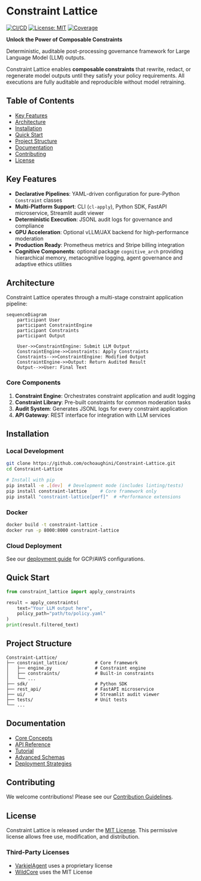 # Constraint Lattice

[![CI/CD](https://github.com/ochoaughini/Constraint-Lattice/actions/workflows/docker-publish.yml/badge.svg)](https://github.com/ochoaughini/Constraint-Lattice/actions/workflows/docker-publish.yml)
[![License: MIT](https://img.shields.io/badge/License-MIT-yellow.svg)](https://opensource.org/licenses/MIT)
[![Coverage](https://img.shields.io/badge/Coverage-95%25-brightgreen)](./coverage)

**Unlock the Power of Composable Constraints**

Deterministic, auditable post-processing governance framework for Large Language Model (LLM) outputs.

Constraint Lattice enables **composable constraints** that rewrite, redact, or regenerate model outputs until they satisfy your policy requirements. All executions are fully auditable and reproducible without model retraining.

## Table of Contents
- [Key Features](#key-features)
- [Architecture](#architecture)
- [Installation](#installation)
- [Quick Start](#quick-start)
- [Project Structure](#project-structure)
- [Documentation](#documentation)
- [Contributing](#contributing)
- [License](#license)

## Key Features

- **Declarative Pipelines**: YAML-driven configuration for pure-Python `Constraint` classes
- **Multi-Platform Support**: CLI (`cl-apply`), Python SDK, FastAPI microservice, Streamlit audit viewer
- **Deterministic Execution**: JSONL audit logs for governance and compliance
- **GPU Acceleration**: Optional vLLM/JAX backend for high-performance moderation
- **Production Ready**: Prometheus metrics and Stripe billing integration
- **Cognitive Components**: optional package `cognitive_arch` providing hierarchical memory, metacognitive logging, agent governance and adaptive ethics utilities

## Architecture

Constraint Lattice operates through a multi-stage constraint application pipeline:

```mermaid
sequenceDiagram
    participant User
    participant ConstraintEngine
    participant Constraints
    participant Output

    User->>ConstraintEngine: Submit LLM Output
    ConstraintEngine->>Constraints: Apply Constraints
    Constraints-->>ConstraintEngine: Modified Output
    ConstraintEngine->>Output: Return Audited Result
    Output-->>User: Final Text
```

### Core Components

1. **Constraint Engine**: Orchestrates constraint application and audit logging
2. **Constraint Library**: Pre-built constraints for common moderation tasks
3. **Audit System**: Generates JSONL logs for every constraint application
4. **API Gateway**: REST interface for integration with LLM services

## Installation

### Local Development

```bash
git clone https://github.com/ochoaughini/Constraint-Lattice.git
cd Constraint-Lattice

# Install with pip
pip install -e .[dev]  # Development mode (includes linting/tests)
pip install constraint-lattice     # Core framework only
pip install "constraint-lattice[perf]"  # +Performance extensions
```

### Docker

```bash
docker build -t constraint-lattice .
docker run -p 8000:8000 constraint-lattice
```

### Cloud Deployment
See our [deployment guide](docs/hybrid_deployment_strategy.md) for GCP/AWS configurations.

## Quick Start

```python
from constraint_lattice import apply_constraints

result = apply_constraints(
    text="Your LLM output here",
    policy_path="path/to/policy.yaml"
)
print(result.filtered_text)
```

## Project Structure

```
Constraint-Lattice/
├── constraint_lattice/          # Core framework
│   ├── engine.py                # Constraint engine
│   ├── constraints/             # Built-in constraints
│   └── ...
├── sdk/                         # Python SDK
├── rest_api/                    # FastAPI microservice
├── ui/                          # Streamlit audit viewer
├── tests/                       # Unit tests
└── ...
```

## Documentation

- [Core Concepts](docs/principles.md)
- [API Reference](docs/api.md)
- [Tutorial](docs/tutorial.md)
- [Advanced Schemas](docs/advanced_schemas_and_operations.md)
- [Deployment Strategies](docs/hybrid_deployment_strategy.md)

## Contributing
We welcome contributions! Please see our [Contribution Guidelines](CONTRIBUTING.md).

## License

Constraint Lattice is released under the [MIT License](LICENSE). This permissive license allows free use, modification, and distribution.

### Third-Party Licenses
- [VarkielAgent](https://github.com/ochoaughini/VarkielAgent) uses a proprietary license
- [WildCore](https://github.com/ochoaughini/WildCore) uses the MIT License
